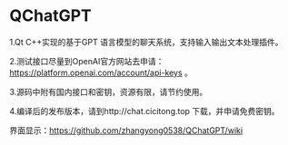 # QChatGPT
1.Qt C++实现的基于GPT 语言模型的聊天系统，支持输入输出文本处理插件。

2.测试接口尽量到OpenAI官方网站去申请：https://platform.openai.com/account/api-keys 。

3.源码中附有国内接口和密钥，资源有限，请节约使用。

4.编译后的发布版本，请到http://chat.cicitong.top 下载，并申请免费密钥。

界面显示：https://github.com/zhangyong0538/QChatGPT/wiki
